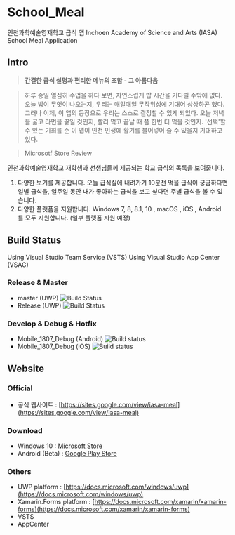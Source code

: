 # **School_Meal**
인천과학예술영재학교 급식 앱
Inchoen Academy of Science and Arts (IASA) School Meal Application

## Intro
> **간결한 급식 설명과 편리한 메뉴의 조합 - 그 아름다움**

> 하루 종일 열심히 수업을 하다 보면, 자연스럽게 밥 시간을 기다릴 수밖에 없다. 오늘 밥이 무엇이 나오는지, 우리는 매일매일 무작위성에 기대어 상상하곤 했다. 그러나 이제, 이 앱의 등장으로 우리는 스스로 결정할 수 있게 되었다. 오늘 저녁을 굶고 라면을 끓일 것인지, 빨리 먹고 끝날 때 쯤 한번 더 먹을 것인지. '선택'할 수 있는 기회를 준 이 앱이 인천 인생에 활기를 불어넣어 줄 수 있을지 기대하고 있다.

> Microsotf Store Review

인천과학예술영재학교 재학생과 선생님들께 제공되는 학교 급식의 목록을 보여줍니다.
1. 다양한 보기를 제공합니다. 오늘 급식실에 내려가기 10분전 먹을 급식이 궁금하다면 일별 급식을, 일주일 동안 내가 좋아하는 급식을 보고 싶다면 주별 급식을 볼 수 있습니다.
2. 다양한 플랫폼을 지원합니다. Windows 7, 8, 8.1, 10 , macOS , iOS , Android 를 모두 지원합니다. (일부 플랫폼 지원 예정)

## Build Status
Using Visual Studio Team Service (VSTS)
Using Visual Studio App Center (VSAC)

### Release & Master
- master (UWP)  ![Build Status](https://sboh1214.visualstudio.com/_apis/public/build/definitions/e1842406-ff9a-4e1e-a05b-bf42430e39b6/5/badge)
- Release (UWP) ![Build Status](https://sboh1214.visualstudio.com/_apis/public/build/definitions/e1842406-ff9a-4e1e-a05b-bf42430e39b6/6/badge)

### Develop & Debug & Hotfix
- Mobile_1807_Debug (Android) ![Build status](https://build.appcenter.ms/v0.1/apps/56e23398-43da-453d-800f-89ca58e1f466/branches/Mobile_1807_Debug/badge)
- Mobile_1807_Debug (iOS) ![Build status](https://build.appcenter.ms/v0.1/apps/6d1394c9-8d42-4485-9bee-77d11678e663/branches/Mobile_1807_Debug/badge)

## Website

### Official
- 공식 웹사이트 : [https://sites.google.com/view/iasa-meal](https://sites.google.com/view/iasa-meal)

### Download
- Windows 10 : [Microsoft Store](https://www.microsoft.com/store/productId/9N58P2C3T07Z)
- Android (Beta) : [Google Play Store](https://play.google.com/store/apps/details?id=com.sboh1214.IASA_Meal)

### Others
- UWP platform : [https://docs.microsoft.com/windows/uwp](https://docs.microsoft.com/windows/uwp)
- Xamarin.Forms platform : [https://docs.microsoft.com/xamarin/xamarin-forms](https://docs.microsoft.com/xamarin/xamarin-forms)
- VSTS
- AppCenter
